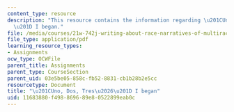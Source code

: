 ```yaml
---
content_type: resource
description: "This resource contains the information regarding \u201CUno, Dos, Tres\u2026\
  \u201D I began."
file: /media/courses/21w-742j-writing-about-race-narratives-of-multiraciality-fall-2008/11683880f498869689e80522899eab0c_MIT21W_742JF08_a_qntfd.pdf
file_type: application/pdf
learning_resource_types:
- Assignments
ocw_type: OCWFile
parent_title: Assignments
parent_type: CourseSection
parent_uid: 03e5be05-858c-fb52-8831-cb1b28b2e5cc
resourcetype: Document
title: "\u201CUno, Dos, Tres\u2026\u201D I began"
uid: 11683880-f498-8696-89e8-0522899eab0c
---
```


